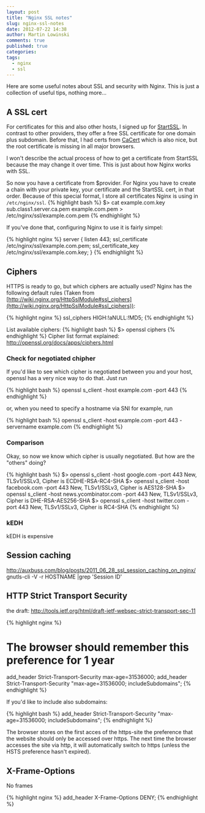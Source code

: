 ```yaml
---
layout: post
title: "Nginx SSL notes"
slug: nginx-ssl-notes
date: 2012-07-22 14:38
author: Martin Lowinski
comments: true
published: true
categories: 
tags: 
  - nginx
  - ssl
---
```


Here are some useful notes about SSL and security with Nginx. This is just a collection of useful tips, nothing more...

## A SSL cert ##

For certificates for this and also other hosts, I signed up for [StartSSL](http://www.startssl.com/). In contrast to other providers, they offer a free SSL certificate for one domain plus subdomain. Before that, I had certs from [CaCert](http://cacert.org) which is also nice, but the root certificate is missing in all major browsers.

I won't describe the actual process of how to get a certificate from StartSSL because the may change it over time. This is just about how Nginx works with SSL.

So now you have a certificate from $provider. For Nginx you have to create a chain with your private key, your certificate and the StartSSL cert, in that order. Because of this special format, I store all certificates Nginx is using in `/etc/nginx/ssl`.
{% highlight bash %}
$> cat example.com.key sub.class1.server.ca.pem example.com.pem > /etc/nginx/ssl/example.com.pem
{% endhighlight %}

If you've done that, configuring Nginx to use it is fairly simpel:

{% highlight nginx %}
server {
    listen 443;
    ssl_certificate /etc/nginx/ssl/example.com.pem;
    ssl_certificate_key /etc/nginx/ssl/example.com.key;
}
{% endhighlight %}

## Ciphers ##

HTTPS is ready to go, but which ciphers are actually used? Nginx has the following default rules (Taken from [http://wiki.nginx.org/HttpSslModule#ssl_ciphers](http://wiki.nginx.org/HttpSslModule#ssl_ciphers)):

{% highlight nginx %}
ssl_ciphers   HIGH:!aNULL:!MD5;
{% endhighlight %}

List available ciphers:
{% highlight bash %}
$> openssl ciphers
{% endhighlight %}
Cipher list format explained: http://openssl.org/docs/apps/ciphers.html

### Check for negotiated chipher ###

If you'd like to see which cipher is negotiated between you and your host, openssl has a very nice way to do that. Just run

{% highlight bash %}
openssl s_client -host example.com -port 443
{% endhighlight %}

or, when you need to specify a hostname via SNI for example, run

{% highlight bash %}
openssl s_client -host example.com -port 443 -servername example.com
{% endhighlight %}

### Comparison ###

Okay, so now we know which cipher is usually negotiated. But how are the "others" doing?

{% highlight bash %}
$> openssl s_client -host google.com -port 443 
New, TLSv1/SSLv3, Cipher is ECDHE-RSA-RC4-SHA
$> openssl s_client -host facebook.com -port 443
New, TLSv1/SSLv3, Cipher is AES128-SHA
$> openssl s_client -host news.ycombinator.com -port 443
New, TLSv1/SSLv3, Cipher is DHE-RSA-AES256-SHA
$> openssl s_client -host twitter.com -port 443
New, TLSv1/SSLv3, Cipher is RC4-SHA
{% endhighlight %}

### kEDH ###
kEDH is expensive


## Session caching ##

http://auxbuss.com/blog/posts/2011_06_28_ssl_session_caching_on_nginx/
gnutls-cli -V -r HOSTNAME |grep 'Session ID'

## HTTP Strict Transport Security ##

the draft: http://tools.ietf.org/html/draft-ietf-websec-strict-transport-sec-11

{% highlight nginx %}
# The browser should remember this preference for 1 year
add_header Strict-Transport-Security max-age=31536000;
add_header Strict-Transport-Security "max-age=31536000; includeSubdomains";
{% endhighlight %}

If you'd like to include also subdomains:

{% highlight bash %}
add_header Strict-Transport-Security "max-age=31536000; includeSubdomains";
{% endhighlight %}

The browser stores on the first acces of the https-site the preference that the website should only be accessed over https. The next time the browser accesses the site via http, it will automatically switch to https (unless the HSTS preference hasn't expired).

## X-Frame-Options ##

No frames

{% highlight nginx %}
add_header X-Frame-Options DENY;
{% endhighlight %}
